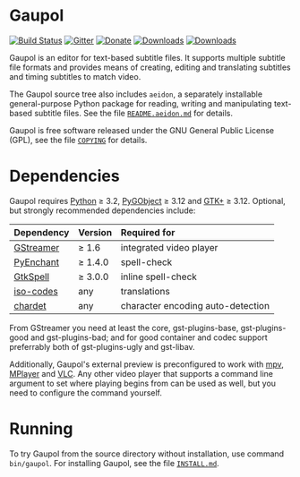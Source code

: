 Gaupol
======

[![Build Status](https://travis-ci.org/otsaloma/gaupol.svg)](https://travis-ci.org/otsaloma/gaupol)
[![Gitter](https://badges.gitter.im/Join%20Chat.svg)](https://gitter.im/otsaloma/gaupol)
[![Donate](https://img.shields.io/badge/donate-paypal.me-blue.svg)](https://www.paypal.me/otsaloma)
[![Downloads](https://img.shields.io/github/downloads/otsaloma/gaupol/total.svg)](https://github.com/otsaloma/gaupol/releases)
[![Downloads](https://img.shields.io/github/downloads/otsaloma/gaupol/latest/total.svg)](https://github.com/otsaloma/gaupol/releases/latest)

Gaupol is an editor for text-based subtitle files. It supports multiple
subtitle file formats and provides means of creating, editing and
translating subtitles and timing subtitles to match video.

The Gaupol source tree also includes `aeidon`, a separately installable
general-purpose Python package for reading, writing and manipulating
text-based subtitle files. See the file
[`README.aeidon.md`](README.aeidon.md) for details.

Gaupol is free software released under the GNU General Public License
(GPL), see the file [`COPYING`](COPYING) for details.

Dependencies
============

Gaupol requires [Python](https://www.python.org/) ≥ 3.2,
[PyGObject](https://wiki.gnome.org/Projects/PyGObject) ≥ 3.12 and
[GTK+](http://www.gtk.org/) ≥ 3.12. Optional, but strongly recommended
dependencies include:

| Dependency | Version | Required for |
| :--------- | :------ | :----------- |
| [GStreamer](https://gstreamer.freedesktop.org/) | ≥ 1.6 | integrated video player |
| [PyEnchant](http://pythonhosted.org/pyenchant/) | ≥ 1.4.0 | spell-check |
| [GtkSpell](http://gtkspell.sourceforge.net/) | ≥ 3.0.0 | inline spell-check |
| [iso-codes](http://pkg-isocodes.alioth.debian.org/) | any | translations |
| [chardet](https://pypi.python.org/pypi/chardet) | any | character encoding auto-detection |

From GStreamer you need at least the core, gst-plugins-base,
gst-plugins-good and gst-plugins-bad; and for good container and codec
support preferrably both of gst-plugins-ugly and gst-libav.

Additionally, Gaupol's external preview is preconfigured to work with
[mpv](https://mpv.io/), [MPlayer](http://www.mplayerhq.hu/) and
[VLC](http://www.videolan.org/vlc/). Any other video player that
supports a command line argument to set where playing begins from can be
used as well, but you need to configure the command yourself.

Running
=======

To try Gaupol from the source directory without installation, use
command `bin/gaupol`. For installing Gaupol, see the file
[`INSTALL.md`](INSTALL.md).
